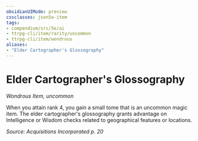 ```yaml
---
obsidianUIMode: preview
cssclasses: json5e-item
tags:
- compendium/src/5e/ai
- ttrpg-cli/item/rarity/uncommon
- ttrpg-cli/item/wondrous
aliases: 
- "Elder Cartographer's Glossography"
---
```

# Elder Cartographer's Glossography
*Wondrous Item, uncommon*  


When you attain rank 4, you gain a small tome that is an uncommon magic item. The elder cartographer's glossography grants advantage on Intelligence or Wisdom checks related to geographical features or locations.

*Source: Acquisitions Incorporated p. 20*